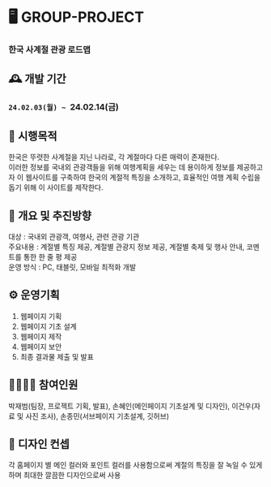 # 🖥️ GROUP-PROJECT
### 한국 사계절 관광 로드맵

## 🕰️ 개발 기간
### `24.02.03(월) ~ `24.02.14(금)

## 📃 시행목적
한국은 뚜렷한 사계절을 지닌 나라로, 각 계절마다 다른 매력이 존재한다.<br> 이러한 정보를 국내외 관광객들을 위해 여행계획을 세우는 데 용이하게 정보를 제공하고자 이 웹사이트를 구축하여 한국의 계절적 특징을 소개하고, 효율적인 여행 계획 수립을 돕기 위해 이 사이트를 제작한다.

## 🧭 개요 및 추진방향
대상 : 국내외 관광객, 여행사, 관련 관광 기관<br>
주요내용 : 계절별 특징 제공, 계절별 관광지 정보 제공, 계절별 축제 및 행사 안내, 코멘트를 통한 한 줄 평 제공<br>
운영 방식 : PC, 태블릿, 모바일 최적화 개발

## ⚙️ 운영기획
1. 웹페이지 기획
2. 웹페이지 기초 설계
3. 웹페이지 제작
4. 웹페이지 보안
5. 최종 결과물 제출 및 발표

## 🧑‍💻👩‍💻 참여인원
박재범(팀장, 프로젝트 기획, 발표), 손혜인(메인페이지 기초설계 및 디자인), 이건우(자료 및 사진 조사), 손종민(서브페이지 기초설계, 깃허브)

## 🎨 디자인 컨셉
각 홈페이지 별 메인 컬러와 포인트 컬러를 사용함으로써 계절의 특징을 잘 녹일 수 있게 하며 최대한 깔끔한 디자인으로써 사용

